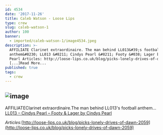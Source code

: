 ```yaml
---
id: 4534
date: '2017-11-26'
title: Caleb Watson - Loose Lips
type: crew
slug: caleb-watson-1
author: 100
banner:
  - imported/caleb-watson-1/image4534.jpeg
description: >-
  AFFILIATE Clarinet extraordinaire. The man behind LL013&#39;s football
  anthem&#8230; LL013 &#8211; Cindys Pearl &#8211; Footy &#038; Lager by Cindys
  Pearl Articles: http://loose-lips.co.uk/blog/picks-lonely-drives-of-dawn-2059
  [...]Read More...
published: true
tags:
  - crew
---
```

![image](../imported/caleb-watson-1/image4534.jpeg)
---
AFFILIATEClarinet extraordinaire.The man behind LL013's football anthem…<a href="http://looselips123.bandcamp.com/track/ll013-cindys-pearl-footy-lager">LL013 &#8211; Cindys Pearl &#8211; Footy &#038; Lager by Cindys Pearl</a>

_Articles:_[http://loose-lips.co.uk/blog/picks-lonely-drives-of-dawn-2059](http://loose-lips.co.uk/blog/picks-lonely-drives-of-dawn-2059)